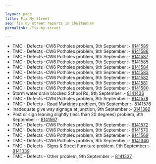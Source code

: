 ```yaml
---

layout: page
title: Fix My Street
seo: fix my street reports in Cheltenham
permalink: /fix-my-street

---
```


<!-- fix_marker starts -->

- TMC - Defects -CW6 Potholes  problem, 9th September :- [8141589](https://www.fixmystreet.com/report/8141589)
- TMC - Defects -CW6 Potholes  problem, 9th September :- [8141588](https://www.fixmystreet.com/report/8141588)
- TMC - Defects -CW6 Potholes  problem, 9th September :- [8141587](https://www.fixmystreet.com/report/8141587)
- TMC - Defects -CW6 Potholes  problem, 9th September :- [8141585](https://www.fixmystreet.com/report/8141585)
- TMC - Defects -CW6 Potholes  problem, 9th September :- [8141584](https://www.fixmystreet.com/report/8141584)
- TMC - Defects -CW6 Potholes  problem, 9th September :- [8141583](https://www.fixmystreet.com/report/8141583)
- TMC - Defects -CW6 Potholes  problem, 9th September :- [8141582](https://www.fixmystreet.com/report/8141582)
- TMC - Defects -CW6 Potholes  problem, 9th September :- [8141581](https://www.fixmystreet.com/report/8141581)
- TMC - Defects -CW6 Potholes  problem, 9th September :- [8141580](https://www.fixmystreet.com/report/8141580)
- Storm water drain blocked School Rd, 9th September :- [8141436](https://www.fixmystreet.com/report/8141436)
- TMC - Defects -CW6 Potholes  problem, 9th September :- [8141578](https://www.fixmystreet.com/report/8141578)
- TMC - Defects - Road Markings problem, 9th September :- [8141576](https://www.fixmystreet.com/report/8141576)
- Inadequate give way signage at junction, 9th September :- [8141382](https://www.fixmystreet.com/report/8141382)
- Post or sign leaning slightly (less than 20 degrees) problem, 9th September :- [8141567](https://www.fixmystreet.com/report/8141567)
- TMC - Defects -CW6 Potholes  problem, 9th September :- [8141572](https://www.fixmystreet.com/report/8141572)
- TMC - Defects -CW6 Potholes  problem, 9th September :- [8141570](https://www.fixmystreet.com/report/8141570)
- TMC - Defects -CW6 Potholes  problem, 9th September :- [8141569](https://www.fixmystreet.com/report/8141569)
- TMC - Defects -CW6 Potholes  problem, 9th September :- [8141340](https://www.fixmystreet.com/report/8141340)
- TMC - Defects - Signs & Street Furniture problem, 9th September :- [8141339](https://www.fixmystreet.com/report/8141339)
- TMC - Defects - Other problem, 9th September :- [8141337](https://www.fixmystreet.com/report/8141337)

<!-- fix_marker ends -->